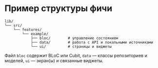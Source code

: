 # Пример структуры фичи

```
lib/
└── src/
    └── features/
        └── example/
            ├── bloc/        # управление состоянием
            ├── data/        # работа с API и локальными источниками
            └── ui/          # страницы и виджеты
```

Файл `bloc` содержит BLoC или Cubit, `data` — классы репозиториев и моделей,
`ui` — экран(ы) и связанные виджеты.
